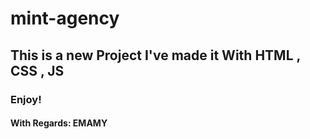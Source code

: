 # mint-agency

## This is a new Project I've made it With HTML , CSS , JS

### Enjoy!

#### With Regards: EMAMY
